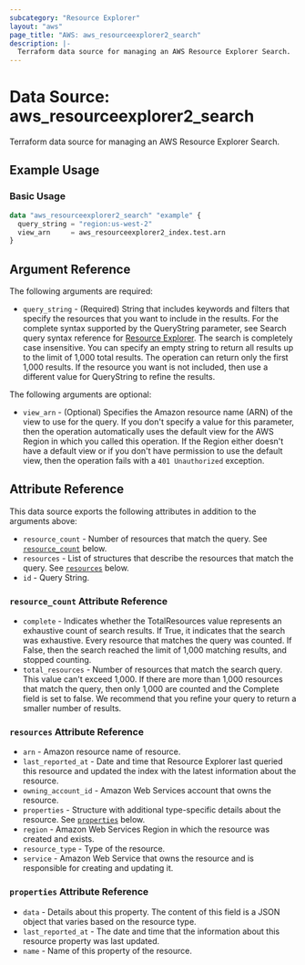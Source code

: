 ```yaml
---
subcategory: "Resource Explorer"
layout: "aws"
page_title: "AWS: aws_resourceexplorer2_search"
description: |-
  Terraform data source for managing an AWS Resource Explorer Search.
---
```

# Data Source: aws_resourceexplorer2_search

Terraform data source for managing an AWS Resource Explorer Search.

## Example Usage

### Basic Usage

```terraform
data "aws_resourceexplorer2_search" "example" {
  query_string = "region:us-west-2"
  view_arn     = aws_resourceexplorer2_index.test.arn
}
```

## Argument Reference

The following arguments are required:

* `query_string` - (Required) String that includes keywords and filters that specify the resources that you want to include in the results. For the complete syntax supported by the QueryString parameter, see Search query syntax reference for [Resource Explorer](https://docs.aws.amazon.com/resource-explorer/latest/userguide/using-search-query-syntax.html). The search is completely case insensitive. You can specify an empty string to return all results up to the limit of 1,000 total results. The operation can return only the first 1,000 results. If the resource you want is not included, then use a different value for QueryString to refine the results.

The following arguments are optional:

* `view_arn` - (Optional) Specifies the Amazon resource name (ARN) of the view to use for the query. If you don't specify a value for this parameter, then the operation automatically uses the default view for the AWS Region in which you called this operation. If the Region either doesn't have a default view or if you don't have permission to use the default view, then the operation fails with a `401 Unauthorized` exception.

## Attribute Reference

This data source exports the following attributes in addition to the arguments above:

* `resource_count` - Number of resources that match the query. See [`resource_count`](#resource_count-attribute-reference) below.
* `resources` - List of structures that describe the resources that match the query. See [`resources`](#resources-attribute-reference) below.
* `id` - Query String.

### `resource_count` Attribute Reference

* `complete` - Indicates whether the TotalResources value represents an exhaustive count of search results. If True, it indicates that the search was exhaustive. Every resource that matches the query was counted. If False, then the search reached the limit of 1,000 matching results, and stopped counting.
* `total_resources` - Number of resources that match the search query. This value can't exceed 1,000. If there are more than 1,000 resources that match the query, then only 1,000 are counted and the Complete field is set to false. We recommend that you refine your query to return a smaller number of results.

### `resources` Attribute Reference

* `arn` - Amazon resource name of resource.
* `last_reported_at` - Date and time that Resource Explorer last queried this resource and updated the index with the latest information about the resource.
* `owning_account_id` - Amazon Web Services account that owns the resource.
* `properties` - Structure with additional type-specific details about the resource.  See [`properties`](#properties-attribute-reference) below.
* `region` - Amazon Web Services Region in which the resource was created and exists.
* `resource_type` - Type of the resource.
* `service` - Amazon Web Service that owns the resource and is responsible for creating and updating it.

### `properties` Attribute Reference

* `data` - Details about this property. The content of this field is a JSON object that varies based on the resource type.
* `last_reported_at` - The date and time that the information about this resource property was last updated.
* `name` - Name of this property of the resource.
